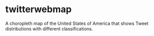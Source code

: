 # twitterwebmap
A choropleth map of the United States of America that shows Tweet distributions with different classifications.
